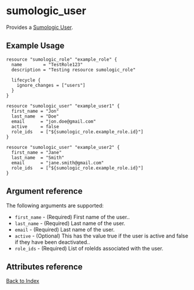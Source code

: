 
# sumologic_user
Provides a [Sumologic User][1].

## Example Usage
```hcl
resource "sumologic_role" "example_role" {
  name        = "TestRole123"
  description = "Testing resource sumologic_role"

  lifecycle {
    ignore_changes = ["users"]
  }
}

resource "sumologic_user" "example_user1" {
  first_name = "Jon"
  last_name  = "Doe"
  email      = "jon.doe@gmail.com"
  active     = false
  role_ids   = ["${sumologic_role.example_role.id}"]
}

resource "sumologic_user" "example_user2" {
  first_name = "Jane"
  last_name  = "Smith"
  email      = "jane.smith@gmail.com"
  role_ids   = ["${sumologic_role.example_role.id}"]
}
```

## Argument reference
The following arguments are supported:
- `first_name` - (Required) First name of the user..
- `last_name` - (Required) Last name of the user.
- `email` - (Required) Last name of the user.
- `active` - (Optional) This has the value true if the user is active and false if they have been deactivated..
- `role_ids` - (Required) List of roleIds associated with the user.

## Attributes reference


[Back to Index][0]

[0]: ../README.md
[1]: https://help.sumologic.com/Manage/Users-and-Roles/Manage-Users
